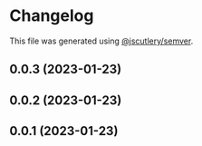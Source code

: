 # Changelog

This file was generated using [@jscutlery/semver](https://github.com/jscutlery/semver).

## 0.0.3 (2023-01-23)

## 0.0.2 (2023-01-23)

## 0.0.1 (2023-01-23)
